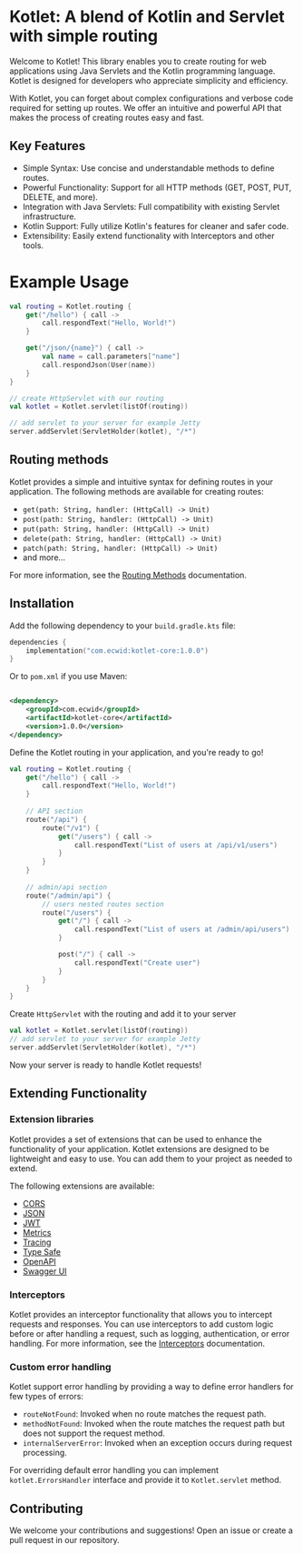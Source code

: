 # Kotlet: A blend of Kotlin and Servlet with simple routing

Welcome to Kotlet! This library enables you to create routing for web applications using Java Servlets and the Kotlin
programming language. Kotlet is designed for developers who appreciate simplicity and efficiency.

With Kotlet, you can forget about complex configurations and verbose code required for setting up routes. We offer an
intuitive and powerful API that makes the process of creating routes easy and fast.

## Key Features

* Simple Syntax: Use concise and understandable methods to define routes.
* Powerful Functionality: Support for all HTTP methods (GET, POST, PUT, DELETE, and more).
* Integration with Java Servlets: Full compatibility with existing Servlet infrastructure.
* Kotlin Support: Fully utilize Kotlin's features for cleaner and safer code.
* Extensibility: Easily extend functionality with Interceptors and other tools.

# Example Usage

```kotlin
val routing = Kotlet.routing {
    get("/hello") { call ->
        call.respondText("Hello, World!")
    }

    get("/json/{name}") { call ->
        val name = call.parameters["name"]
        call.respondJson(User(name))
    }
}

// create HttpServlet with our routing
val kotlet = Kotlet.servlet(listOf(routing))

// add servlet to your server for example Jetty
server.addServlet(ServletHolder(kotlet), "/*")
```

## Routing methods

Kotlet provides a simple and intuitive syntax for defining routes in your application. The following methods are
available for creating routes:

* `get(path: String, handler: (HttpCall) -> Unit)`
* `post(path: String, handler: (HttpCall) -> Unit)`
* `put(path: String, handler: (HttpCall) -> Unit)`
* `delete(path: String, handler: (HttpCall) -> Unit)`
* `patch(path: String, handler: (HttpCall) -> Unit)`
* and more...

For more information, see the [Routing Methods](docs/ROUTES.md) documentation.

## Installation

Add the following dependency to your `build.gradle.kts` file:

```kotlin
dependencies {
    implementation("com.ecwid:kotlet-core:1.0.0")
}
```

Or to `pom.xml` if you use Maven:

```xml

<dependency>
    <groupId>com.ecwid</groupId>
    <artifactId>kotlet-core</artifactId>
    <version>1.0.0</version>
</dependency>
```

Define the Kotlet routing in your application, and you're ready to go!

```kotlin
val routing = Kotlet.routing {
    get("/hello") { call ->
        call.respondText("Hello, World!")
    }
    
    // API section
    route("/api") {
        route("/v1") {
            get("/users") { call ->
                call.respondText("List of users at /api/v1/users")
            }
        }
    }
    
    // admin/api section
    route("/admin/api") {
        // users nested routes section
        route("/users") {
            get("/") { call ->
                call.respondText("List of users at /admin/api/users")
            }

            post("/") { call ->
                call.respondText("Create user")
            }
        }
    }
}
```

Create `HttpServlet` with the routing and add it to your server

```kotlin
val kotlet = Kotlet.servlet(listOf(routing))
// add servlet to your server for example Jetty
server.addServlet(ServletHolder(kotlet), "/*")
```

Now your server is ready to handle Kotlet requests!

## Extending Functionality

### Extension libraries

Kotlet provides a set of extensions that can be used to enhance the functionality of your application. Kotlet extensions
are designed to be lightweight and easy to use. You can add them to your project as needed to extend.

The following extensions are available:
- [CORS](cors/README.md)
- [JSON](json/README.md)
- [JWT](jwt/README.md)
- [Metrics](metrics/README.md)
- [Tracing](tracing/README.md)
- [Type Safe](typesafe/README.md)
- [OpenAPI](openapi/README.md)
- [Swagger UI](swagger-ui/README.md)

### Interceptors

Kotlet provides an interceptor functionality that allows you to intercept requests and responses. You can use
interceptors to add custom logic before or after handling a request, such as logging, authentication, or error handling.
For more information, see the [Interceptors](docs/INTERCEPTORS.md) documentation.

### Custom error handling

Kotlet support error handling by providing a way to define error handlers for few types of errors:

* `routeNotFound`: Invoked when no route matches the request path.
* `methodNotFound`: Invoked when the route matches the request path but does not support the request method.
* `internalServerError`: Invoked when an exception occurs during request processing.

For overriding default error handling you can implement `kotlet.ErrorsHandler` interface and provide it to
`Kotlet.servlet` method.

## Contributing

We welcome your contributions and suggestions! Open an issue or create a pull request in our repository.
